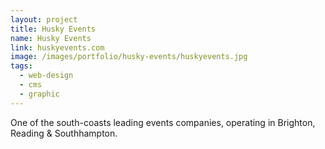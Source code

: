 ```yaml
---
layout: project
title: Husky Events
name: Husky Events
link: huskyevents.com
image: /images/portfolio/husky-events/huskyevents.jpg
tags:
  - web-design
  - cms
  - graphic
---
```


One of the south-coasts leading events companies, operating in Brighton, Reading & Southhampton.